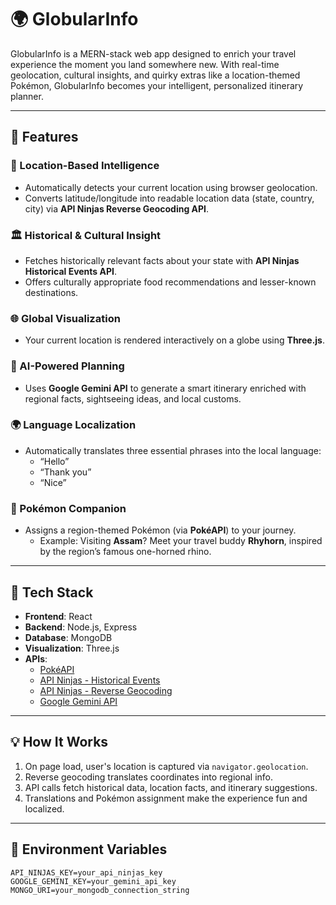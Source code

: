 # 🌍 GlobularInfo

GlobularInfo is a MERN-stack web app designed to enrich your travel experience the moment you land somewhere new. With real-time geolocation, cultural insights, and quirky extras like a location-themed Pokémon, GlobularInfo becomes your intelligent, personalized itinerary planner.

---

## 🚀 Features

### 📍 Location-Based Intelligence
- Automatically detects your current location using browser geolocation.
- Converts latitude/longitude into readable location data (state, country, city) via **API Ninjas Reverse Geocoding API**.

### 🏛️ Historical & Cultural Insight
- Fetches historically relevant facts about your state with **API Ninjas Historical Events API**.
- Offers culturally appropriate food recommendations and lesser-known destinations.

### 🌐 Global Visualization
- Your current location is rendered interactively on a globe using **Three.js**.

### 🧠 AI-Powered Planning
- Uses **Google Gemini API** to generate a smart itinerary enriched with regional facts, sightseeing ideas, and local customs.

### 🌍 Language Localization
- Automatically translates three essential phrases into the local language:
  - “Hello”
  - “Thank you”
  - “Nice”

### 🐾 Pokémon Companion
- Assigns a region-themed Pokémon (via **PokéAPI**) to your journey.
  - Example: Visiting **Assam**? Meet your travel buddy **Rhyhorn**, inspired by the region’s famous one-horned rhino.

---

## 🔧 Tech Stack

- **Frontend**: React
- **Backend**: Node.js, Express
- **Database**: MongoDB
- **Visualization**: Three.js
- **APIs**:
  - [PokéAPI](https://pokeapi.co/)
  - [API Ninjas - Historical Events](https://api-ninjas.com/api/historicalevents)
  - [API Ninjas - Reverse Geocoding](https://api-ninjas.com/api/reversegeocoding)
  - [Google Gemini API](https://developers.google.com/)

---

## 💡 How It Works

1. On page load, user's location is captured via `navigator.geolocation`.
2. Reverse geocoding translates coordinates into regional info.
3. API calls fetch historical data, location facts, and itinerary suggestions.
4. Translations and Pokémon assignment make the experience fun and localized.

---

## 🔐 Environment Variables

```env
API_NINJAS_KEY=your_api_ninjas_key
GOOGLE_GEMINI_KEY=your_gemini_api_key
MONGO_URI=your_mongodb_connection_string
